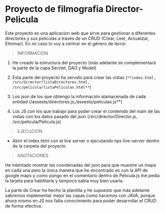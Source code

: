 # Proyecto de filmografia Director-Pelicula

Este proyecto es una aplicacion web que sirve para gestionar a diferentes directores y sus peliculas a través de un CRUD (Crear, Leer, Actualizar, Eliminar). En mi caso lo voy a centrar en el género de terror.

> INFORMACION
1. He creado la estructura del proyecto (más adelante se complementará la parte de la capa Servlet, DAO y Model)

2. Esta parte del proyecto ha servido para crear las vistas (`**index.html, /src/director/listaDirectores.html, /src/pelicula/listaPeliculas.html**`)

3. Los json de los que obtengo la información alamacenada de cada entidad (/assests/directores.js,/assests/peliculas.js**)

4. Los JS con los que trabajo para poder crear el contenido del main de las vistas con los datos pasado del json (/src/director/Director.js, /src/pelicula/Pelicula.js)

>EJECUCION

  - Abrir el index.html con el live server o ejecutando npx live-server dentro de la carpeta del proyecto


>ANOTACIONES

He intentado mostrar las coordenadas del json para que muestre un mapa en cada una pero la única manera que he encontrado es con la API de google maps y como pongo en el comentario dentro de Pelicula.js me pedía la tarjeta para habilitarla y tampoco sabía muy bien usarla.

La parte de Crear he hecho la plantilla y he supuesto que más adelante sabremos implementar mejor las capas como hacemos con JAVA, porque ahora mismo en JS nos falta conocimiento para poder desarrollar el CRUD de forma efectiva.
